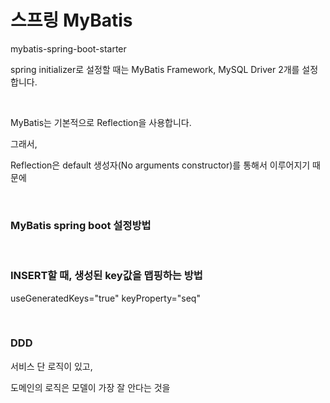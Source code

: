 # 스프링 MyBatis

mybatis-spring-boot-starter

spring initializer로 설정할 때는 MyBatis Framework, MySQL Driver 2개를 설정합니다.



<br>

MyBatis는 기본적으로 Reflection을 사용합니다.

그래서, 

Reflection은 default 생성자(No arguments constructor)를 통해서 이루어지기 때문에

<br>

### MyBatis spring boot 설정방법



<br>

### INSERT할 때, 생성된 key값을 맵핑하는 방법

useGeneratedKeys="true" keyProperty="seq"

<br>

### DDD

서비스 단 로직이 있고, 

도메인의 로직은 모델이 가장 잘 안다는 것을